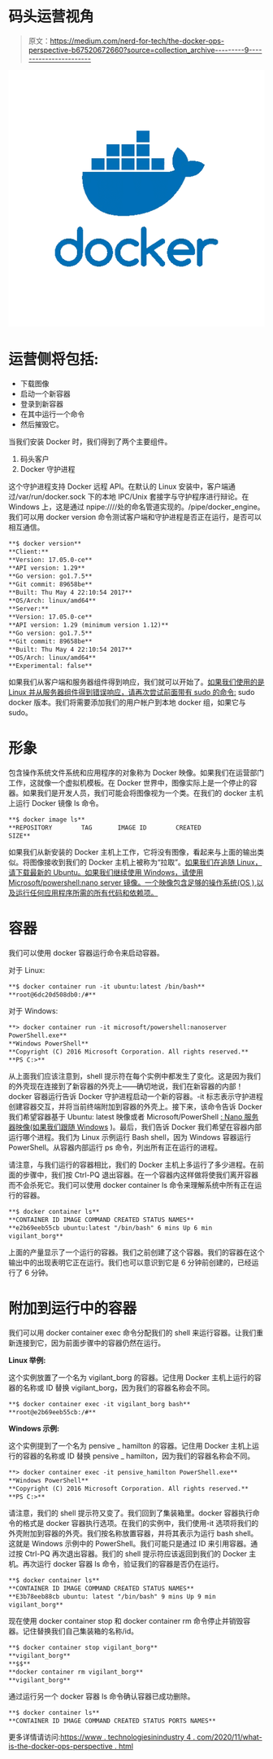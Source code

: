 # 码头运营视角

> 原文：<https://medium.com/nerd-for-tech/the-docker-ops-perspective-b67520672660?source=collection_archive---------9----------------------->

![](img/9b54746c6d6133b1ec7593799348af28.png)

# 运营侧将包括:

*   下载图像
*   启动一个新容器
*   登录到新容器
*   在其中运行一个命令
*   然后摧毁它。

当我们安装 Docker 时，我们得到了两个主要组件。

1.  码头客户
2.  Docker 守护进程

这个守护进程支持 Docker 远程 API。在默认的 Linux 安装中，客户端通过/var/run/docker.sock 下的本地 IPC/Unix 套接字与守护程序进行辩论。在 Windows 上，这是通过 npipe:////处的命名管道实现的。/pipe/docker_engine。我们可以用 docker version 命令测试客户端和守护进程是否正在运行，是否可以相互通信。

```
**$ docker version** 
**Client:**
**Version: 17.05.0-ce**
**API version: 1.29**
**Go version: go1.7.5**
**Git commit: 89658be**
**Built: Thu May 4 22:10:54 2017**
**OS/Arch: linux/amd64**
**Server:**
**Version: 17.05.0-ce**
**API version: 1.29 (minimum version 1.12)**
**Go version: go1.7.5**
**Git commit: 89658be**
**Built: Thu May 4 22:10:54 2017**
**OS/Arch: linux/amd64**
**Experimental: false**
```

如果我们从客户端和服务器组件得到响应，我们就可以开始了。[如果我们使用的是 Linux 并从服务器组件得到错误响应，请再次尝试前面带有 sudo 的命令:](https://www.technologiesinindustry4.com/) sudo docker 版本。我们将需要添加我们的用户帐户到本地 docker 组，如果它与 sudo。

# 形象

包含操作系统文件系统和应用程序的对象称为 Docker 映像。如果我们在运营部门工作，这就像一个虚拟机模板。在 Docker 世界中，图像实际上是一个停止的容器。如果我们是开发人员，我们可能会将图像视为一个类。在我们的 docker 主机上运行 Docker 镜像 ls 命令。

```
**$ docker image ls**
**REPOSITORY        TAG       IMAGE ID        CREATED               SIZE**
```

如果我们从新安装的 Docker 主机上工作，它将没有图像，看起来与上面的输出类似。将图像接收到我们的 Docker 主机上被称为“拉取”。[如果我们在追随 Linux，请下载最新的 Ubuntu。如果我们继续使用 Windows，请使用 Microsoft/powershell:nano server 镜像。一个映像包含足够的操作系统(OS ),以及运行任何应用程序所需的所有代码和依赖项。](https://www.technologiesinindustry4.com/)

# 容器

我们可以使用 docker 容器运行命令来启动容器。

对于 Linux:

```
**$ docker container run -it ubuntu:latest /bin/bash**
**root@6dc20d508db0:/#**
```

对于 Windows:

```
**> docker container run -it microsoft/powershell:nanoserver PowerShell.exe**
**Windows PowerShell**
**Copyright (C) 2016 Microsoft Corporation. All rights reserved.**
**PS C:>**
```

从上面我们应该注意到，shell 提示符在每个实例中都发生了变化。这是因为我们的外壳现在连接到了新容器的外壳上——确切地说，我们在新容器的内部！docker 容器运行告诉 Docker 守护进程启动一个新的容器。-it 标志表示守护进程创建容器交互，并将当前终端附加到容器的外壳上。接下来，该命令告诉 Docker 我们希望容器基于 Ubuntu: latest 映像或者 Microsoft/PowerShell [: Nano 服务器映像(如果我们跟随 Windows](https://www.technologiesinindustry4.com/) )。最后，我们告诉 Docker 我们希望在容器内部运行哪个进程。我们为 Linux 示例运行 Bash shell，因为 Windows 容器运行 PowerShell。从容器内部运行 ps 命令，列出所有正在运行的进程。

请注意，与我们运行的容器相比，我们的 Docker 主机上多运行了多少进程。在前面的步骤中，我们按 Ctrl-PQ 退出容器。在一个容器内这样做将使我们离开容器而不会杀死它。我们可以使用 docker container ls 命令来理解系统中所有正在运行的容器。

```
**$ docker container ls**
**CONTAINER ID IMAGE COMMAND CREATED STATUS NAMES**
**e2b69eeb55cb ubuntu:latest "/bin/bash" 6 mins Up 6 min vigilant_borg**
```

上面的产量显示了一个运行的容器。我们之前创建了这个容器。我们的容器在这个输出中的出现表明它正在运行。我们也可以意识到它是 6 分钟前创建的，已经运行了 6 分钟。

# 附加到运行中的容器

我们可以用 docker container exec 命令分配我们的 shell 来运行容器。让我们重新连接到它，因为前面步骤中的容器仍然在运行。

**Linux 举例:**

这个实例放置了一个名为 vigilant_borg 的容器。记住用 Docker 主机上运行的容器的名称或 ID 替换 vigilant_borg，因为我们的容器名称会不同。

```
**$ docker container exec -it vigilant_borg bash**
**root@e2b69eeb55cb:/#**
```

**Windows 示例:**

这个实例提到了一个名为 pensive _ hamilton 的容器。记住用 Docker 主机上运行的容器的名称或 ID 替换 pensive _ hamilton，因为我们的容器名称会不同。

```
**> docker container exec -it pensive_hamilton PowerShell.exe**
**Windows PowerShell**
**Copyright (C) 2016 Microsoft Corporation. All rights reserved.**
**PS C:>**
```

请注意，我们的 shell 提示符又变了。我们回到了集装箱里。docker 容器执行命令的格式是 docker 容器执行选项。在我们的实例中，我们使用-it 选项将我们的外壳附加到容器的外壳。我们按名称放置容器，并将其表示为运行 bash shell。这就是 Windows 示例中的 PowerShell。我们可能只是通过 ID 来引用容器。通过按 Ctrl-PQ 再次退出容器。我们的 shell 提示符应该返回到我们的 Docker 主机。再次运行 docker 容器 ls 命令，验证我们的容器是否仍在运行。

```
**$ docker container ls**
**CONTAINER ID IMAGE COMMAND CREATED STATUS NAMES**
**E3b78eeb88cb ubuntu: latest "/bin/bash" 9 mins Up 9 min vigilant_borg**
```

现在使用 docker container stop 和 docker container rm 命令停止并销毁容器。记住替换我们自己集装箱的名称/id。

```
**$ docker container stop vigilant_borg**
**vigilant_borg**
**$$**
**docker container rm vigilant_borg**
**vigilant_borg**
```

通过运行另一个 docker 容器 ls 命令确认容器已成功删除。

```
**$ docker container ls**
**CONTAINER ID IMAGE COMMAND CREATED STATUS PORTS NAMES**
```

更多详情请访问:[https://www . technologiesinindustry 4 . com/2020/11/what-is-the-docker-ops-perspective . html](https://www.technologiesinindustry4.com/2020/11/what-is-the-docker-ops-perspective.html)